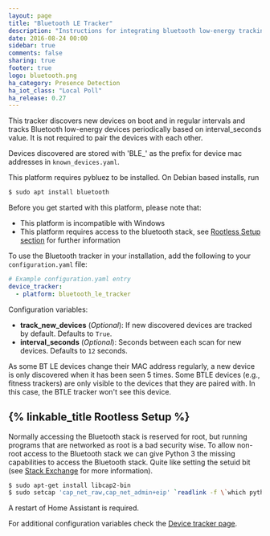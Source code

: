 ```yaml
---
layout: page
title: "Bluetooth LE Tracker"
description: "Instructions for integrating bluetooth low-energy tracking within Home Assistant."
date: 2016-08-24 00:00
sidebar: true
comments: false
sharing: true
footer: true
logo: bluetooth.png
ha_category: Presence Detection
ha_iot_class: "Local Poll"
ha_release: 0.27
---
```


This tracker discovers new devices on boot and in regular intervals and tracks Bluetooth low-energy devices periodically based on interval_seconds value. It is not required to pair the devices with each other.

Devices discovered are stored with 'BLE_' as the prefix for device mac addresses in `known_devices.yaml`.

This platform requires pybluez to be installed. On Debian based installs, run

```bash
$ sudo apt install bluetooth
```

Before you get started with this platform, please note that:

 - This platform is incompatible with Windows
 - This platform requires access to the bluetooth stack, see [Rootless Setup section](#rootless-setup) for further information

To use the Bluetooth tracker in your installation, add the following to your `configuration.yaml` file:

```yaml
# Example configuration.yaml entry
device_tracker:
  - platform: bluetooth_le_tracker
```

Configuration variables:

- **track_new_devices** (*Optional*): If new discovered devices are tracked by default. Defaults to `True`.
- **interval_seconds** (*Optional*): Seconds between each scan for new devices. Defaults to `12` seconds.

As some BT LE devices change their MAC address regularly, a new device is only discovered when it has been seen 5 times.
Some BTLE devices (e.g., fitness trackers) are only visible to the devices that they are paired with. In this case, the BTLE tracker won't see this device.

## {% linkable_title Rootless Setup %}

Normally accessing the Bluetooth stack is reserved for root, but running programs that are networked as root is a bad security wise. To allow non-root access to the Bluetooth stack we can give Python 3 the missing capabilities to access the Bluetooth stack. Quite like setting the setuid bit (see [Stack Exchange](http://unix.stackexchange.com/questions/96106/bluetooth-le-scan-as-non-root) for more information).

```bash
$ sudo apt-get install libcap2-bin
$ sudo setcap 'cap_net_raw,cap_net_admin+eip' `readlink -f \`which python3\``
```

A restart of Home Assistant is required.

For additional configuration variables check the [Device tracker page](/components/device_tracker/).
